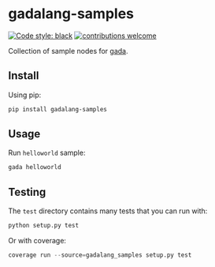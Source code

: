 # gadalang-samples

[![Code style: black](https://img.shields.io/badge/code%20style-black-000000.svg)](https://github.com/psf/black)
[![contributions welcome](https://img.shields.io/badge/contributions-welcome-brightgreen.svg?style=flat)](https://github.com/gadalang/gada/issues)

Collection of sample nodes for [gada](https://github.com/gadalang/gada).

## Install

Using pip:

```bash
pip install gadalang-samples
```

## Usage

Run `helloworld` sample:

```bash
gada helloworld
```

## Testing

The `test` directory contains many tests that you can run with:

```python
python setup.py test
```

Or with coverage:

```python
coverage run --source=gadalang_samples setup.py test
```
